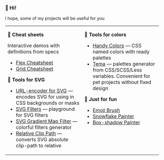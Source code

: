 ### 👋 Hi!

I hope, some of my projects will be useful for you

<table><tr><td valign="top" width="50%">

**📑 Cheat sheets**

Interactive demos with definitions from specs

* [Flex Cheatsheet](https://yoksel.github.io/flex-cheatsheet/)
* [Grid Cheatsheet](https://yoksel.github.io/grid-cheatsheet/)

**📐 Tools for SVG**

* [URL-encoder for SVG](http://yoksel.github.io/url-encoder/) — encodes SVG for using in CSS backgrounds or masks
* [SVG Filters](http://yoksel.github.io/svg-filters/) — playground for SVG filters
* [SVG Gradient Map Filter](http://yoksel.github.io/svg-gradient-map/) — colorful  filters generator
* [Relative Clip Path](https://yoksel.github.io/relative-clip-path/) — converts SVG absolute clip-path to relative

</td><td valign="top" width="50%">

**🎨 Tools for colors**

* [Handy Colors](https://yoksel.github.io/handy-colors/) — CSS named colors with ready palettes
* [Tema](https://yoksel.github.io/tema/) — palettes generator from CSS/SCSS/Less variables. Convenient for pet projects without fixed design

**💃 Just for fun**

* [Emoji Brush](https://yoksel.github.io/emoji-brush/)
* [Snowflake Painter](https://yoksel.github.io/snowflake/)
* [Box-shadow Painter](http://yoksel.github.io/shadowPainter/)

<img src="https://mc.yandex.ru/watch/65668912" alt="" />
</td></tr></table>

